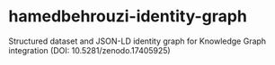 # hamedbehrouzi-identity-graph
Structured dataset and JSON-LD identity graph for Knowledge Graph integration (DOI: 10.5281/zenodo.17405925)
